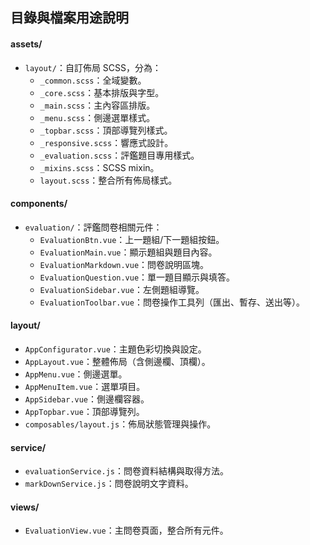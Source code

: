

## 目錄與檔案用途說明


#### assets/
- `layout/`：自訂佈局 SCSS，分為：
	- `_common.scss`：全域變數。
	- `_core.scss`：基本排版與字型。
	- `_main.scss`：主內容區排版。
	- `_menu.scss`：側邊選單樣式。
	- `_topbar.scss`：頂部導覽列樣式。
	- `_responsive.scss`：響應式設計。
	- `_evaluation.scss`：評鑑題目專用樣式。
	- `_mixins.scss`：SCSS mixin。
	- `layout.scss`：整合所有佈局樣式。

#### components/
- `evaluation/`：評鑑問卷相關元件：
	- `EvaluationBtn.vue`：上一題組/下一題組按鈕。
	- `EvaluationMain.vue`：顯示題組與題目內容。
	- `EvaluationMarkdown.vue`：問卷說明區塊。
	- `EvaluationQuestion.vue`：單一題目顯示與填答。
	- `EvaluationSidebar.vue`：左側題組導覽。
	- `EvaluationToolbar.vue`：問卷操作工具列（匯出、暫存、送出等）。

#### layout/
- `AppConfigurator.vue`：主題色彩切換與設定。
- `AppLayout.vue`：整體佈局（含側邊欄、頂欄）。
- `AppMenu.vue`：側邊選單。
- `AppMenuItem.vue`：選單項目。
- `AppSidebar.vue`：側邊欄容器。
- `AppTopbar.vue`：頂部導覽列。
- `composables/layout.js`：佈局狀態管理與操作。

#### service/
- `evaluationService.js`：問卷資料結構與取得方法。
- `markDownService.js`：問卷說明文字資料。

#### views/
- `EvaluationView.vue`：主問卷頁面，整合所有元件。


